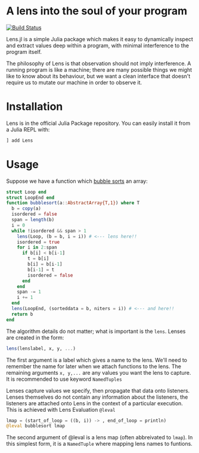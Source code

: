 # A lens into the soul of your program

[![Build Status](https://travis-ci.org/zenna/Lens.jl.svg?branch=master)](https://travis-ci.org/zenna/Lens.jl)

Lens.jl is a simple Julia package which makes it easy to dynamically inspect and extract values deep within a program, with minimal interference to the program itself.

The philosophy of Lens is that observation should not imply interference.  A running program is like a machine; there are many possible things we might like to know about its behaviour, but we want a clean interface that doesn't require us to mutate our machine in order to observe it.

# Installation

Lens is in the official Julia Package repository.  You can easily install it from a Julia REPL with:

```julia
] add Lens
```

# Usage

Suppose we have a function which [bubble sorts](http://en.wikipedia.org/wiki/Bubble_sort) an array:

```julia
struct Loop end
struct LoopEnd end
function bubblesort(a::AbstractArray{T,1}) where T
  b = copy(a)
  isordered = false
  span = length(b)
  i = 0
  while !isordered && span > 1
    lens(Loop, (b = b, i = i)) # <--- lens here!!
    isordered = true
    for i in 2:span
      if b[i] < b[i-1]
        t = b[i]
        b[i] = b[i-1]
        b[i-1] = t
        isordered = false
      end
    end
    span -= 1
    i += 1
  end
  lens(LoopEnd, (sorteddata = b, niters = i)) # <--- and here!!
  return b
end
```
The algorithm details do not matter; what is important is the `lens`.  Lenses are created in the form:

```julia
lens(lenslabel, x, y, ...)
```

The first argument is a label which gives a name to the lens.  We'll need to remember the name for later when we attach functions to the lens.
The remaining arguments `x, y,...` are any values you want the lens to capture.
It is recommended to use keyword `NamedTuples`

Lenses capture values we specify, then propagate that data onto listeners.
Lenses themselves do not contain any information about the listeners, the listeners are attached onto Lens in the context of a particular execution.
This is achieved with Lens Evaluation `@leval`

```julia
lmap = (start_of_loop = ((b, i)) -> , end_of_loop = println)
@leval bubblesort lmap
```

The second argument of @leval is a lens map (often abbreivated to `lmap`).  In this simplest form, it is a `NamedTuple` where mapping lens names to funtions.